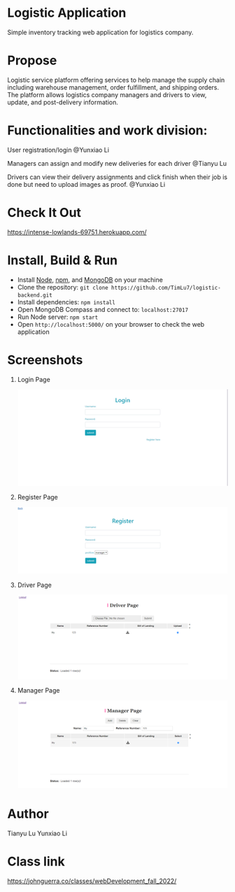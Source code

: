 # Logistic Application

Simple inventory tracking web application for logistics company.

# Propose

Logistic service platform offering services to help manage the supply chain including warehouse management, order fulfillment, and shipping orders. The platform allows logistics company managers and drivers to view, update, and post-delivery information.

# Functionalities and work division:

User registration/login @Yunxiao Li

Managers can assign and modify new deliveries for each driver @Tianyu Lu

Drivers can view their delivery assignments and click finish when their job is done but need to upload images as proof. @Yunxiao Li

# Check It Out

https://intense-lowlands-69751.herokuapp.com/

# Install, Build & Run

- Install [Node](https://nodejs.org), [npm](https://www.npmjs.com), and [MongoDB](https://www.mongodb.com/) on your machine
- Clone the repository: `git clone https://github.com/TimLu7/logistic-backend.git`
- Install dependencies: `npm install`
- Open MongoDB Compass and connect to: `localhost:27017`
- Run Node server: `npm start`
- Open `http://localhost:5000/` on your browser to check the web application

# Screenshots

1. Login Page

   ![screen shot1](screenshots/login.PNG)

2. Register Page

   ![screen shot1](screenshots/register.PNG)

3. Driver Page

   ![screen shot1](screenshots/driver.PNG)

4. Manager Page

   ![screen shot1](screenshots/Manager.PNG)

# Author

Tianyu Lu
Yunxiao Li

# Class link

https://johnguerra.co/classes/webDevelopment_fall_2022/
